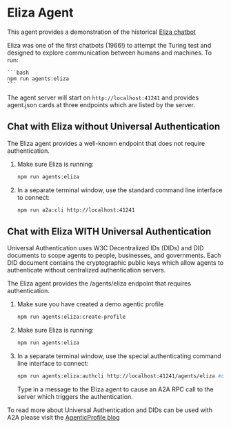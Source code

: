 # Eliza Agent

This agent provides a demonstration of the historical [Eliza chatbot](https://en.wikipedia.org/wiki/ELIZA)

Eliza was one of the first chatbots (1966!) to attempt the Turing test and designed to explore communication between humans and machines. To run:

    ```bash
    npm run agents:eliza
    ```

The agent server will start on `http://localhost:41241` and provides agent.json cards at three endpoints which are listed by the server.


## Chat with Eliza without Universal Authentication

The Eliza agent provides a well-known endpoint that does not require authentication.

1. Make sure Eliza is running:

    ```bash
    npm run agents:eliza
    ```

2. In a separate terminal window, use the standard command line interface to connect:

    ```bash
    npm run a2a:cli http://localhost:41241
    ```


## Chat with Eliza WITH Universal Authentication

Universal Authentication uses W3C Decentralized IDs (DIDs) and DID documents to scope agents to people, businesses, and governments.  Each DID document contains the cryptographic public keys which allow agents to authenticate without centralized authentication servers.

The Eliza agent provides the /agents/eliza endpoint that requires authentication.

1. Make sure you have created a demo agentic profile

    ```bash
    npm run agents:eliza:create-profile
    ```

2. Make sure Eliza is running:

    ```bash
    npm run agents:eliza
    ```

3. In a separate terminal window, use the special authenticating command line interface to connect:

    ```bash
    npm run agents:eliza:authcli http://localhost:41241/agents/eliza #connect
    ```

    Type in a message to the Eliza agent to cause an A2A RPC call to the server which triggers the authentication.

To read more about Universal Authentication and DIDs can be used with A2A please visit the [AgenticProfile blog](https://agenticprofile.ai)
